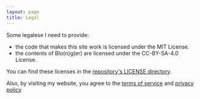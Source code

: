 ```yaml
---
layout: page
title: Legal
---
```


Some legalese I need to provide:
- the code that makes this site work is licensed under the MIT License.
- the contents of Blo(n)g(er) are licensed under the CC-BY-SA-4.0 License.

You can find these licenses in the [repository's LICENSE directory](https://github.com/sladewatkins/website/blob/master/LICENSEdirectory.md).

Also, by visiting my website, you agree to the [terms of service](/legal/terms-of-service) and [privacy policy](/legal/privacy-policy)